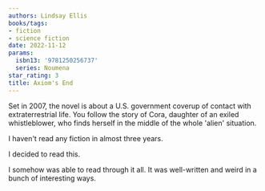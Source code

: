 ```yaml
---
authors: Lindsay Ellis
books/tags:
- fiction
- science fiction
date: 2022-11-12
params:
  isbn13: '9781250256737'
  series: Noumena
star_rating: 3
title: Axiom's End
---
```


Set in 2007, the novel is about a U.S. government coverup of contact with
extraterrestrial life. You follow the story of Cora, daughter of an exiled
whistleblower, who finds herself in the middle of the whole 'alien' situation.

<!--more-->

I haven't read any fiction in almost three years.

I decided to read this.

I somehow was able to read through it all. It was well-written and weird in a
bunch of interesting ways.